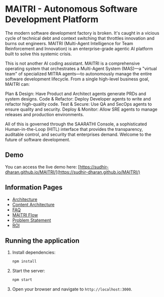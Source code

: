 # MAITRI - Autonomous Software Development Platform

The modern software development factory is broken. It's caught in a vicious cycle of technical debt and context switching that throttles innovation and burns out engineers. MAITRI (Multi-Agent Intelligence for Team Reinforcement and Innovation) is an enterprise-grade agentic AI platform built to solve this systemic crisis.

This is not another AI coding assistant. MAITRI is a comprehensive operating system that orchestrates a Multi-Agent System (MAS)—a "virtual team" of specialized MITRA agents—to autonomously manage the entire software development lifecycle. From a single high-level business goal, MAITRI can:

Plan & Design: Have Product and Architect agents generate PRDs and system designs.
Code & Refactor: Deploy Developer agents to write and refactor high-quality code.
Test & Secure: Use QA and SecOps agents to ensure quality and security.
Deploy & Monitor: Allow SRE agents to manage releases and production environments.

All of this is governed through the SAARATHI Console, a sophisticated Human-in-the-Loop (HITL) interface that provides the transparency, auditable control, and security that enterprises demand. Welcome to the future of software development.

## Demo

You can access the live demo here: [https://sudhir-dharan.github.io/MAITRI/](https://sudhir-dharan.github.io/MAITRI/)


## Information Pages

*   [Architecture](https://sudhir-dharan.github.io/MAITRI/info/architecture.html)
*   [Content Architecture](https://sudhir-dharan.github.io/MAITRI/info/content_arch.html)
*   [FAQ](https://sudhir-dharan.github.io/MAITRI/info/faq.html)
*   [MAITRI Flow](https://sudhir-dharan.github.io/MAITRI/info/MAITRI-flow.html)
*   [Problem Statement](https://sudhir-dharan.github.io/MAITRI/info/problem.html)
*   [ROI](https://sudhir-dharan.github.io/MAITRI/info/ROI.html)

## Running the application

1.  Install dependencies:
    ```bash
    npm install
    ```

2.  Start the server:
    ```bash
    npm start
    ```

3.  Open your browser and navigate to `http://localhost:3000`.